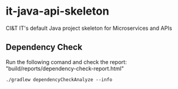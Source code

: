 # it-java-api-skeleton
CI&amp;T IT's default Java project skeleton for Microservices and APIs


## Dependency Check
Run the following comand and check the report: "build/reports/dependency-check-report.html"

```shell
./gradlew dependencyCheckAnalyze --info
```
